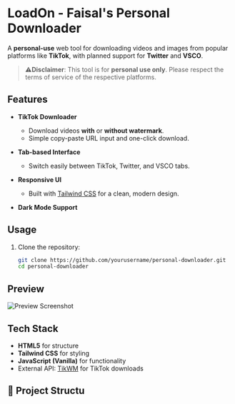 # LoadOn - Faisal's Personal Downloader

A **personal-use** web tool for downloading videos and images from popular platforms like **TikTok**, with planned support for **Twitter** and **VSCO**.
> ⚠**Disclaimer**: This tool is for **personal use only**. Please respect the terms of service of the respective platforms.


## Features
- **TikTok Downloader**  
  - Download videos **with** or **without watermark**.
  - Simple copy-paste URL input and one-click download.
 
- **Tab-based Interface**  
  - Switch easily between TikTok, Twitter, and VSCO tabs.
  
- **Responsive UI**  
  - Built with [Tailwind CSS](https://tailwindcss.com/) for a clean, modern design.
  
- **Dark Mode Support**  

## Usage
1. Clone the repository:
   ```bash
   git clone https://github.com/yourusername/personal-downloader.git
   cd personal-downloader

## Preview
![Preview Screenshot](preview.png)

## Tech Stack

- **HTML5** for structure  
- **Tailwind CSS** for styling  
- **JavaScript (Vanilla)** for functionality  
- External API: [TikWM](https://tikwm.com/) for TikTok downloads

## 📂 Project Structu
